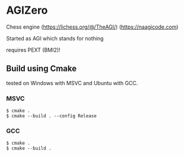 # AGIZero
Chess engine
(https://lichess.org/@/TheAGI/)
(https://naagicode.com)

Started as AGI
which stands for nothing

requires PEXT (BMI2)!

## Build using Cmake
tested on Windows with MSVC and Ubuntu with GCC.

### MSVC
```
$ cmake .
$ cmake --build . --config Release
```

### GCC
```
$ cmake .
$ cmake --build .
```
